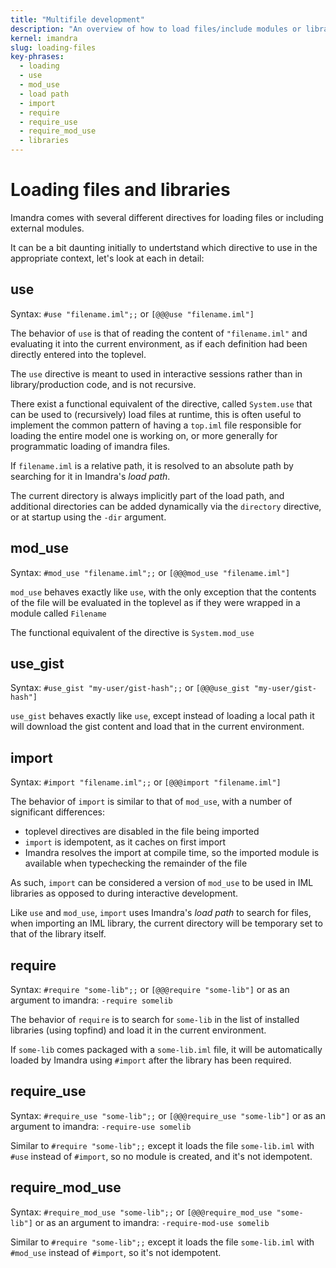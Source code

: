 ```yaml
---
title: "Multifile development"
description: "An overview of how to load files/include modules or libraries in Imandra"
kernel: imandra
slug: loading-files
key-phrases:
  - loading
  - use
  - mod_use
  - load path
  - import
  - require
  - require_use
  - require_mod_use
  - libraries
---
```


# Loading files and libraries

Imandra comes with several different directives for loading files or including external modules.

It can be a bit daunting initially to undertstand which directive to use in the appropriate context, let's look at each in detail:

## use

Syntax: `#use "filename.iml";;` or `[@@@use "filename.iml"]`

The behavior of `use` is that of reading the content of `"filename.iml"` and evaluating it into the current environment, as if each definition had been directly entered into the toplevel.

The `use` directive is meant to used in interactive sessions rather than in library/production code, and is not recursive.

There exist a functional equivalent of the directive, called `System.use` that can be used to (recursively) load files at runtime, this is often useful to implement the common pattern of having a `top.iml` file responsible for loading the entire model one is working on, or more generally for programmatic loading of imandra files.

If `filename.iml` is a relative path, it is resolved to an absolute path by searching for it in Imandra's _load path_.

The current directory is always implicitly part of the load path, and additional directories can be added dynamically via the `directory` directive, or at startup using the `-dir` argument.

## mod_use

Syntax: `#mod_use "filename.iml";;` or `[@@@mod_use "filename.iml"]`

`mod_use` behaves exactly like `use`, with the only exception that the contents of the file will be evaluated in the toplevel as if they were wrapped in a module called `Filename`

The functional equivalent of the directive is `System.mod_use`

## use_gist

Syntax: `#use_gist "my-user/gist-hash";;` or `[@@@use_gist "my-user/gist-hash"]`

`use_gist` behaves exactly like `use`, except instead of loading a local path it will download the gist content and load that in the current environment.

## import

Syntax: `#import "filename.iml";;` or `[@@@import "filename.iml"]`

The behavior of `import` is similar to that of `mod_use`, with a number of significant differences:

- toplevel directives are disabled in the file being imported
- `import` is idempotent, as it caches on first import
- Imandra resolves the import at compile time, so the imported module is available when typechecking the remainder of the file

As such, `import` can be considered a version of `mod_use` to be used in IML libraries as opposed to during interactive development.

Like `use` and `mod_use`, `import` uses Imandra's _load path_ to search for files, when importing an IML library, the current directory will be temporary set to that of the library itself.

## require

Syntax: `#require "some-lib";;` or `[@@@require "some-lib"]` or as an argument to imandra: `-require somelib`

The behavior of `require` is to search for `some-lib` in the list of installed libraries (using topfind) and load it in the current environment.

If `some-lib` comes packaged with a `some-lib.iml` file, it will be automatically loaded by Imandra using `#import` after the library has been required.

## require_use

Syntax: `#require_use "some-lib";;` or `[@@@require_use "some-lib"]` or as an argument to imandra: `-require-use somelib`

Similar to `#require "some-lib";;` except it loads the file `some-lib.iml` with `#use` instead of `#import`,
so no module is created, and it's not idempotent.

## require_mod_use

Syntax: `#require_mod_use "some-lib";;` or `[@@@require_mod_use "some-lib"]` or as an argument to imandra: `-require-mod-use somelib`

Similar to `#require "some-lib";;` except it loads the file `some-lib.iml` with `#mod_use` instead of `#import`,
so it's not idempotent.
